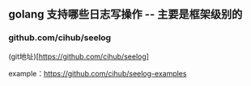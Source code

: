 
## golang 支持哪些日志写操作 -- 主要是框架级别的

### github.com/cihub/seelog
(git地址)[https://github.com/cihub/seelog]

example：https://github.com/cihub/seelog-examples